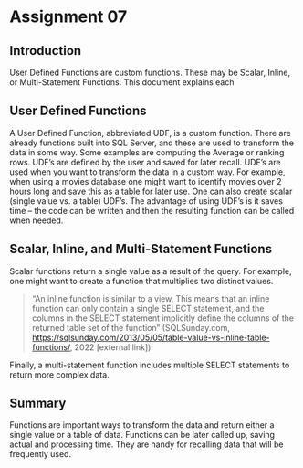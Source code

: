 # Assignment 07

## Introduction

User Defined Functions are custom functions. These may be Scalar, Inline, or Multi-Statement Functions. This document explains each

## User Defined Functions 

A User Defined Function, abbreviated UDF, is a custom function. There are already functions built into SQL Server, and these are used to transform the data in some way. Some examples are computing the Average or ranking rows. UDF’s are defined by the user and saved for later recall. UDF’s are used when you want to transform the data in a custom way. For example, when using a movies database one might want to identify movies over 2 hours long and save this as a table for later use. One can also create scalar (single value vs. a table) UDF’s. The advantage of using UDF’s is it saves time – the code can be written and then the resulting function can be called when needed.

## Scalar, Inline, and Multi-Statement Functions

Scalar functions return a single value as a result of the query. For example, one might want to create a function that multiplies two distinct values. 
>“An inline function is similar to a view. This means that an inline function can only contain a single SELECT statement, and the columns in the SELECT statement implicitly define the columns of the returned table set of the function” (SQLSunday.com, https://sqlsunday.com/2013/05/05/table-value-vs-inline-table-functions/, 2022 [external link]). 

Finally, a multi-statement function includes multiple SELECT statements to return more complex data.

## Summary

Functions are important ways to transform the data and return either a single value or a table of data. Functions can be later called up, saving actual and processing time. They are handy for recalling data that will be frequently used.
